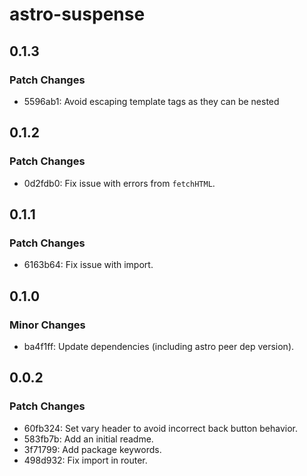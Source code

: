 # astro-suspense

## 0.1.3

### Patch Changes

- 5596ab1: Avoid escaping template tags as they can be nested

## 0.1.2

### Patch Changes

- 0d2fdb0: Fix issue with errors from `fetchHTML`.

## 0.1.1

### Patch Changes

- 6163b64: Fix issue with import.

## 0.1.0

### Minor Changes

- ba4f1ff: Update dependencies (including astro peer dep version).

## 0.0.2

### Patch Changes

- 60fb324: Set vary header to avoid incorrect back button behavior.
- 583fb7b: Add an initial readme.
- 3f71799: Add package keywords.
- 498d932: Fix import in router.
